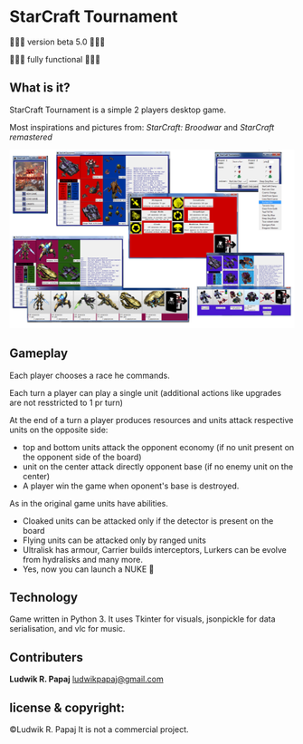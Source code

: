 # StarCraft Tournament 
:rocket::rocket::rocket: version beta 5.0 :rocket::rocket::rocket:

:rocket::rocket::rocket: fully functional :rocket::rocket::rocket:

## What is it?
StarCraft Tournament is a simple 2 players desktop game.

Most inspirations and pictures from: *StarCraft: Broodwar* and *StarCraft remastered*

![GitHub Logo](SCT_photo.png)

## Gameplay
Each player chooses a race he commands.

Each turn a player can play a single unit (additional actions like upgrades are not resstricted to 1 pr turn)

At the end of a turn a player produces resources and units attack respective units on the opposite side:
 * top and bottom units attack the opponent economy (if no unit present on  the opponent side of the board)
 * unit on the center attack directly opponent base (if no enemy unit on the center)
 * A player win the game when oponent's base is destroyed.
 
As in the original game units have abilities. 
 * Cloaked units can be attacked only if the detector is present on the board
 * Flying units can be attacked only by ranged units
 * Ultralisk has armour, Carrier builds interceptors, Lurkers can  be evolve from hydralisks and many more.
 * Yes, now you can launch a NUKE  :rocket:  

## Technology
Game written in Python 3.
It uses Tkinter for visuals, jsonpickle for data serialisation, and vlc for music.

## Contributers
**Ludwik R. Papaj** <ludwikpapaj@gmail.com>

## license & copyright:
©Ludwik R. Papaj
It is  not a commercial project.





